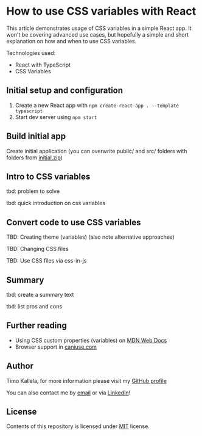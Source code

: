 # How to use CSS variables with React

This article demonstrates usage of CSS variables in a simple React app. It won't be covering advanced use cases, but hopefully a simple and short explanation on how and when to use CSS variables.

Technologies used:

- React with TypeScript
- CSS Variables

## Initial setup and configuration

1. Create a new React app with `npm create-react-app . --template typescript`
2. Start dev server using `npm start`

## Build initial app

Create initial application (you can overwrite public/ and src/ folders with folders from [initial.zip](initial.zip))

## Intro to CSS variables

tbd: problem to solve

tbd: quick introduction on css variables

## Convert code to use CSS variables

TBD: Creating theme (variables) (also note alternative approaches)

TBD: Changing CSS files

TBD: Use CSS files via css-in-js

## Summary

tbd: create a summary text

tbd: list pros and cons

## Further reading

- Using CSS custom properties (variables) on [MDN Web Docs](https://developer.mozilla.org/en-US/docs/Web/CSS/Using_CSS_custom_properties)
- Browser support in [caniuse.com](https://caniuse.com/css-variables)

## Author

Timo Kallela, for more information please visit my [GitHub profile](https://github.com/kallelat)

You can also contact me by [email](mailto:timo.kallela@gmail.com) or via [LinkedIn](https://www.linkedin.com/in/kallelat/)!

## License

Contents of this repository is licensed under [MIT](LICENSE) license.
